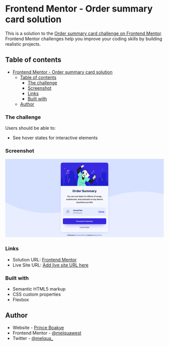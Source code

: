 # Frontend Mentor - Order summary card solution

This is a solution to the [Order summary card challenge on Frontend Mentor](https://www.frontendmentor.io/challenges/order-summary-component-QlPmajDUj). Frontend Mentor challenges help you improve your coding skills by building realistic projects. 

## Table of contents

- [Frontend Mentor - Order summary card solution](#frontend-mentor---order-summary-card-solution)
  - [Table of contents](#table-of-contents)
    - [The challenge](#the-challenge)
    - [Screenshot](#screenshot)
    - [Links](#links)
    - [Built with](#built-with)
  - [Author](#author)

### The challenge

Users should be able to:

- See hover states for interactive elements

### Screenshot

![](screenshots\desktop.png)


### Links

- Solution URL: [Frontend Mentor](https://www.frontendmentor.io/profile/melquawest/solutions)
- Live Site URL: [Add live site URL here](https://your-live-site-url.com)


### Built with

- Semantic HTML5 markup
- CSS custom properties
- Flexbox


## Author

- Website - [Prince Boakye](https://www.frontendmentor.io/profile/melquawest)
- Frontend Mentor - [@melquawest](https://www.frontendmentor.io/profile/melquawest)
- Twitter - [@melqua_](https://www.twitter.com/melqua_)
